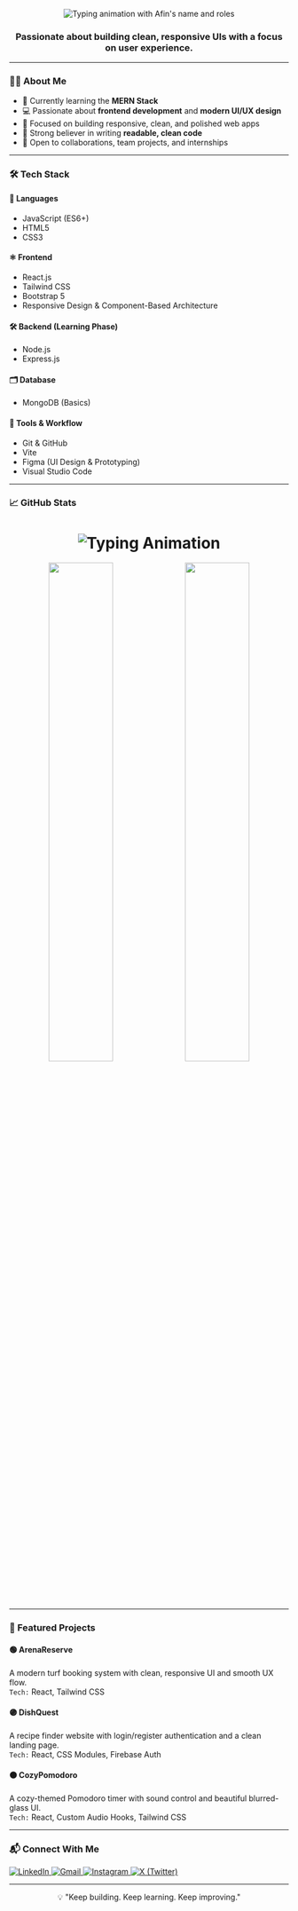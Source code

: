 <p align="center">
  <img src="https://readme-typing-svg.demolab.com?font=JetBrains+Mono&size=28&duration=2000&pause=1000&color=1E90FF&center=true&vCenter=true&width=800&lines=Hi+there%2C+I'm+Afin.;Frontend+Developer.;+MERN+Stack+Dev.;UI%2FUX+Focused+Engineer." alt="Typing animation with Afin's name and roles" />
</p>

<h3 align="center">
  Passionate about building clean, responsive UIs with a focus on user experience.
</h3>

---

### 🧑‍💻 About Me

- 🎯 Currently learning the **MERN Stack**
- 💻 Passionate about **frontend development** and **modern UI/UX design**
- 🚀 Focused on building responsive, clean, and polished web apps
- 🧠 Strong believer in writing **readable, clean code**
- 🤝 Open to collaborations, team projects, and internships

---

### 🛠️ Tech Stack

#### 🧩 Languages  
- JavaScript (ES6+)  
- HTML5  
- CSS3  

#### ⚛️ Frontend  
- React.js  
- Tailwind CSS
- Bootstrap 5 
- Responsive Design & Component-Based Architecture  

#### 🛠 Backend (Learning Phase)  
- Node.js  
- Express.js  

#### 🗂️ Database  
- MongoDB (Basics)  

#### 🧰 Tools & Workflow  
- Git & GitHub  
- Vite  
- Figma (UI Design & Prototyping)  
- Visual Studio Code

---

### 📈 GitHub Stats

<h1 align="center">
  <img src="https://readme-typing-svg.demolab.com?font=Fira+Code&weight=600&size=40&pause=1000&color=00A8E8&center=true&width=600&lines=Hi,+I'm+Afin" alt="Typing Animation" />
</h1>

<p align="center">
  <img src="https://github-readme-stats.vercel.app/api?username=Afin0x&show_icons=true&theme=transparent" width="48%" />
  <img src="https://streak-stats.demolab.com?user=Afin0x&theme=transparent" width="48%" />
</p>


---

### 🚀 Featured Projects

#### 🟢 ArenaReserve
A modern turf booking system with clean, responsive UI and smooth UX flow.  
`Tech:` React, Tailwind CSS

#### 🟣 DishQuest
A recipe finder website with login/register authentication and a clean landing page.  
`Tech:` React, CSS Modules, Firebase Auth

#### 🟠 CozyPomodoro
A cozy-themed Pomodoro timer with sound control and beautiful blurred-glass UI.  
`Tech:` React, Custom Audio Hooks, Tailwind CSS

---

### 📬 Connect With Me

<p align="left">
  <a href="https://linkedin.com/in/afin-nk-195366340" target="_blank">
    <img src="https://img.shields.io/badge/LinkedIn-0077B5?style=flat&logo=linkedin&logoColor=white" alt="LinkedIn" />
  </a>
  <a href="mailto:afinnk1@gmail.com" target="_blank">
    <img src="https://img.shields.io/badge/Gmail-D14836?style=flat&logo=gmail&logoColor=white" alt="Gmail" />
  </a>
  <a href="https://instagram.com/__a_f_i_n_" target="_blank">
    <img src="https://img.shields.io/badge/Instagram-E4405F?style=flat&logo=instagram&logoColor=white" alt="Instagram" />
  </a>
  <a href="https://x.com/Afinnk1" target="_blank">
    <img src="https://img.shields.io/badge/X-000000?style=flat&logo=twitter&logoColor=white" alt="X (Twitter)" />
  </a>
</p>

---

<p align="center">💡 "Keep building. Keep learning. Keep improving."</p>

